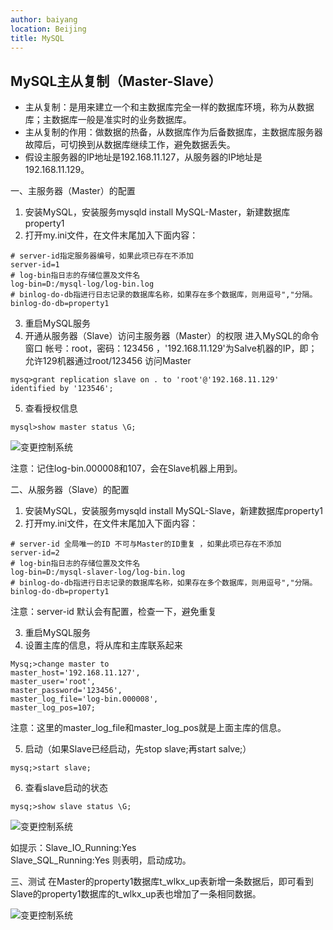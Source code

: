```yaml
---
author: baiyang
location: Beijing
title: MySQL
---
```


## MySQL主从复制（Master-Slave）

- 主从复制：是用来建立一个和主数据库完全一样的数据库环境，称为从数据库；主数据库一般是准实时的业务数据库。
- 主从复制的作用：做数据的热备，从数据库作为后备数据库，主数据库服务器故障后，可切换到从数据库继续工作，避免数据丢失。
- 假设主服务器的IP地址是192.168.11.127，从服务器的IP地址是192.168.11.129。

一、主服务器（Master）的配置
1. 安装MySQL，安装服务mysqld install MySQL-Master，新建数据库property1
2. 打开my.ini文件，在文件末尾加入下面内容：
```
# server-id指定服务器编号，如果此项已存在不添加
server-id=1
# log-bin指日志的存储位置及文件名
log-bin=D:/mysql-log/log-bin.log
# binlog-do-db指进行日志记录的数据库名称，如果存在多个数据库，则用逗号","分隔。
binlog-do-db=property1
```
3. 重启MySQL服务
4. 开通从服务器（Slave）访问主服务器（Master）的权限
进入MySQL的命令窗口
帐号：root，密码：123456 ，'192.168.11.129'为Salve机器的IP，即；允许129机器通过root/123456 访问Master
```
mysq>grant replication slave on . to 'root'@'192.168.11.129' identified by '123546';
```
5. 查看授权信息
```
mysql>show master status \G;
```
<img :src="$withBase('/assets/img/database/s1.png')" alt="变更控制系统">

注意：记住log-bin.000008和107，会在Slave机器上用到。  

二、从服务器（Slave）的配置
1. 安装MySQL，安装服务mysqld install MySQL-Slave，新建数据库property1
2. 打开my.ini文件，在文件末尾加入下面内容：
```
# server-id 全局唯一的ID 不可与Master的ID重复 ，如果此项已存在不添加
server-id=2
# log-bin指日志的存储位置及文件名
log-bin=D:/mysql-slaver-log/log-bin.log
# binlog-do-db指进行日志记录的数据库名称，如果存在多个数据库，则用逗号","分隔。
binlog-do-db=property1
```
注意：server-id 默认会有配置，检查一下，避免重复

3. 重启MySQL服务
4. 设置主库的信息，将从库和主库联系起来
```
Mysq;>change master to
master_host='192.168.11.127',
master_user='root',
master_password='123456',
master_log_file='log-bin.000008',
master_log_pos=107;
```
注意：这里的master_log_file和master_log_pos就是上面主库的信息。

5. 启动（如果Slave已经启动，先stop slave;再start salve;）
```
mysq;>start slave;
```
6. 查看slave启动的状态
```
mysq;>show slave status \G;
```
<img :src="$withBase('/assets/img/database/s2.png')" alt="变更控制系统">

如提示：Slave_IO_Running:Yes  
Slave_SQL_Running:Yes 则表明，启动成功。

三、测试
在Master的property1数据库t_wlkx_up表新增一条数据后，即可看到Slave的property1数据库的t_wlkx_up表也增加了一条相同数据。
    
<img :src="$withBase('/assets/img/database/s3.png')" alt="变更控制系统">
